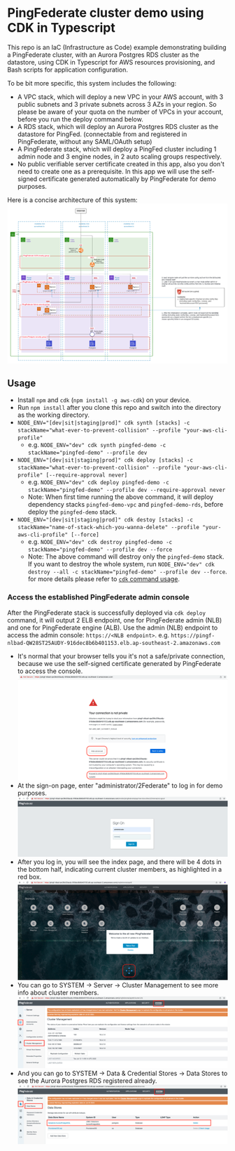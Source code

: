 # PingFederate cluster demo using CDK in Typescript

This repo is an IaC (Infrastructure as Code) example demonstrating building a PingFederate cluster, with an Aurora Postgres RDS cluster as the datastore,
using CDK in Typescript for AWS resources provisioning, and Bash scripts for application configuration.

To be bit more specific, this system includes the following:
- A VPC stack, which will deploy a new VPC in your AWS account, with 3 public subnets and 3 private subnets across 3 AZs in your region.
So please be aware of your quota on the number of VPCs in your account, before you run the deploy command below.
- A RDS stack, which will deploy an Aurora Postgres RDS cluster as the datastore for PingFed. (connectable from and registered in PingFederate, without any SAML/OAuth setup)
- A PingFederate stack, which will deploy a PingFed cluster including 1 admin node and 3 engine nodes, in 2 auto scaling groups respectively.
- No public verifiable server certificate created in this app, also you don't need to create one as a prerequisite. In this app we will use the self-signed certificate generated automatically by PingFederate for demo purposes.

Here is a concise architecture of this system:
![](/docs/architecture.png)

## Usage

 * Install `npm` and `cdk` (`npm install -g aws-cdk`) on your device.
 * Run `npm install` after you clone this repo and switch into the directory as the working directory.
 * `NODE_ENV="[dev|sit|staging|prod]" cdk synth [stacks] -c stackName="what-ever-to-prevent-collision" --profile "your-aws-cli-profile"`
   * e.g. `NODE_ENV="dev" cdk synth pingfed-demo -c stackName="pingfed-demo" --profile dev`
 * `NODE_ENV="[dev|sit|staging|prod]" cdk deploy [stacks] -c stackName="what-ever-to-prevent-collision" --profile "your-aws-cli-profile" [--require-approval never]`
   * e.g. `NODE_ENV="dev" cdk deploy pingfed-demo -c stackName="pingfed-demo" --profile dev --require-approval never`
   * Note: When first time running the above command, it will deploy dependency stacks `pingfed-demo-vpc` and `pingfed-demo-rds`, before deploy the `pingfed-demo` stack.
 * `NODE_ENV="[dev|sit|staging|prod]" cdk destoy [stacks] -c stackName="name-of-stack-which-you-wanna-delete" --profile "your-aws-cli-profile" [--force]`
   * e.g. `NODE_ENV="dev" cdk destroy pingfed-demo -c stackName="pingfed-demo" --profile dev --force`
   * Note: The above command will destroy only the `pingfed-demo` stack. If you want to destroy the whole system,
           run `NODE_ENV="dev" cdk destroy --all -c stackName="pingfed-demo" --profile dev --force`.
           for more details please refer to [`cdk` command usage](https://docs.aws.amazon.com/cdk/v2/guide/cli.html).

### Access the established PingFederate admin console

After the PingFederate stack is successfully deployed via `cdk deploy` command, it will output 2 ELB endpoint, one for PingFederate admin (NLB) and one for PingFederate engine (ALB).
Use the admin (NLB) endpoint to access the admin console: `https://<NLB endpoint>`.
e.g. `https://pingf-nlbad-QW28ST25AUDY-916dec8b6b401153.elb.ap-southeast-2.amazonaws.com`

- It's normal that your browser tells you it's not a safe/private connection,
because we use the self-signed certificate generated by PingFederate to access the console.
![](/docs/admin-console-1.png)
- At the sign-on page, enter "administrator/2Federate" to log in for demo purposes.
![](/docs/admin-console-2.png)
- After you log in, you will see the index page, and there will be 4 dots in the bottom half,
indicating current cluster members, as highlighted in a red box.
![](/docs/admin-console-3.png)
- You can go to SYSTEM -> Server -> Cluster Management to see more info about cluster members.
![](/docs/admin-console-4.png)
- And you can go to SYSTEM -> Data & Credential Stores -> Data Stores to see the Aurora Postgres RDS registered already.
![](/docs/admin-console-5.png)